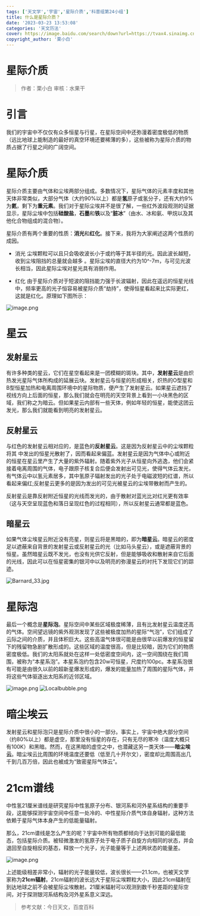 ```yaml
---
tags: ['天文学','宇宙','星际介质','科普组第24小组']
title: 什么是星际介质？
date: '2023-03-23 13:53:08'
categories: '天文历法'
cover: https://image.baidu.com/search/down?url=https://tvax4.sinaimg.cn/large/006UcwnJly1hclalhqp1pj323426ie84.jpg
copyright_author: '栗小白'
---
```


# 星际介质
> 作者：栗小白
审核：水果干

# 引言
我们的宇宙中不仅仅有众多恒星与行星，在星际空间中还弥漫着密度极低的物质（远比地球上能制造的最好的真空环境还要稀薄的多），这些被称为星际介质的物质占据了行星之间的广阔空间。

# 星际介质

星际介质主要由气体和尘埃两部分组成。多数情况下，星际气体的元素丰度和其他天体非常类似，大部分气体（大约90%以上）都是**氢**原子或氢分子，还有大约9%为**氦**，剩下为**重元素**。我们对于星际尘埃并不是很了解，一些红外波段观测的证据显示，星际尘埃中包括**硅酸盐**，**石墨**和**铁**以及“**脏冰**”（由水、冰和氨、甲烷以及其他化合物组成的混合物）。

星际介质有两个重要的性质：**消光**和**红化**。接下来，我将为大家阐述这两个性质的成因。

- 消光
尘埃颗粒可以且只会吸收波长小于或约等于其半径的光。因此波长越短，收到尘埃阻挡的总量就会越多 。星际尘埃的直径大约为10^-7m，与可见光波长相当，因此星际尘埃对星光具有消弱作用。

- 红化
由于星际介质对于短波的阻挡能力强于长波辐射，因此在遥远的恒星光线中，频率更高的光子恒容易被星际介质“劫持”，使得恒星看起来比实际更红，这就是红化。原理如下图所示：

 <img src="https://yanxuan.nosdn.127.net/f7e009afc979e49ac5fea04e28d5121a.png" alt="image.png" title="image.png" />

# 星云

## 发射星云
有许多种类的星云，它们在星空看起来是一团模糊的斑块。其中，**发射星云**是由炽热发光星际气体所构成的延展云块。发射星云与恒星的形成相关，炽热的O型星和B型恒星加热和电离周围环境中的星际物质，便产生了发射星云。如果星云遮挡了视线方向上后面的恒星，那么我们就会在明亮的天空背景上看到一小块黑色的区域，我们称之为暗云。但如果星云内部有一些天体，例如年轻的恒星，能使这团云发光，那么我们就能看到明亮的发射星云。

## 反射星云
与红色的发射星云相对应的，是蓝色的**反射星云**。这是因为反射星云中的尘埃颗粒将其 中发出的恒星光散射了，因而看起来偏蓝。发射星云是因为气体中心或附近的恒星在星云里产生了大量的紫外辐射。随着紫外光子从恒星向外逃逸，他们会紧接着电离周围的气体，电子跟原子核复合后便会发射出可见光，使得气体云发光，有气体云中以氢元素居多，其中氢原子辐射发出的光子处于电磁波短的红谱，所以看起来偏红;反射星云更多的是因为发出的可⻅光被星云的尘埃带散射而产生的。

反射星云是靠反射附近恒星的光线而发光的，由于散射对蓝光比对红光更有效率（这与天空呈现蓝色和落日呈现红色的过程相同），所以反射星云通常都是蓝色。

## 暗星云
如果气体尘埃星云附近没有亮星，则星云将是黑暗的，即为**暗星云**。暗星云的密度足以遮蔽来自背景的发射星云或反射星云的光（比如马头星云），或是遮蔽背景的恒星。虽然暗星云既不发光，也没有光供它反射，但是能够吸收和散射来自它后面的光线，因此可以在恒星密集的银河中以及明亮的弥漫星云的衬托下发现它们的踪迹。

<img src="https://pic4.58cdn.com.cn/nowater/webim/big/n_v26723c98226814c7daab1fafbc1e4e9de.jpg" alt="Barnard_33.jpg" title="Barnard_33.jpg" />

# 星际泡
最后一个概念是**星际泡**。星际空间中某些区域极度稀薄，且有比发射星云温度还高的气体。空间望远镜的紫外观测发现了这些被极度加热的星际“气泡”，它们组成了云际之间的介质，并且体积巨大。这些高温气体很可能是由很早以前爆发的恒星留下的残留物急剧扩散形成的。这些区域的温度很高，但是比较暗，因为它们的物质密度极低。我们的太阳系就处在这样一处低密度空间内，这一空间围绕在我们周围，被称为“本星系泡”。本星系泡约包含20w可恒星，尺度约100pc。本星系泡很有可能是由很久以前的超新星爆发形成的，爆发的能量加热了周围的星际气体，并将这些气体驱逐出太阳系的近邻区域。

<img src="https://yanxuan.nosdn.127.net/c6d883f4b470f327ce65eaf1d6a75ddd.png" alt="image.png" title="image.png" />
<img src="https://image.baidu.com/search/down?url=https://tvax3.sinaimg.cn/large/006UcwnJly1hclahmld8kj30h10hp0zz.jpg" alt="Localbubble.png" title="Localbubble.png" />

# 暗尘埃云
发射星云和星际泡只是星际介质中很小的一部分。事实上，宇宙中绝大部分空间（约80%以上）都是虚空，那里没有恒星的存在，只有无尽的寒冷（温度大概只有100K）和黑暗。然而，在这黑暗的虚空之中，也潜藏这另一类天体——**暗尘埃云**。暗尘埃云比周围的环境温度还要低（低至几十开尔文），密度却比周围高出几千到几百万倍，因此也被成为“致密星际气体云”。

# 21cm谱线
中性氢21厘米谱线是研究星际中性氢原子分布、银河系和河外星系结构的重要手段，这能够探测宇宙空间中任意一处冷的、中性星际介质气体自身辐射，这种方法依赖于星际气体本身产生的低能量辐射。

那么，21cm谱线是怎么产生的呢？宇宙中所有物质都倾向于达到可能的最低能态，包括星际介质。被轻微激发的氢原子处于电子质子自旋方向相同的状态，并会退回至自旋相反的基态，释放一个光子，光子能量等于上述两状态的能量差。

<img src="https://yanxuan.nosdn.127.net/1a9085e73d62abfa6fdee2305973f21e.png" alt="image.png" title="image.png" />

上述能级相差非常小，辐射的光子能量较低，波长很长——21.1cm，也被天文学家称为**21cm辐射**。21cm辐射的波长远大于星际尘埃颗粒大小，因此21cm辐射在到达地球之前不会被星际尘埃散射。21厘米辐射可以观测到数千秒差距的星际空间，对于探测银河系结构及河外星系意义深远。

> 参考文献：今日天文，百度百科

